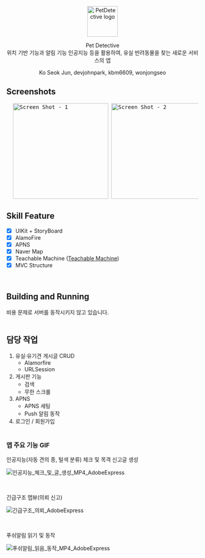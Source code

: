<p align="center">
  <img src="https://user-images.githubusercontent.com/64264896/202858429-44405b3b-411e-4187-9253-1c71abf4a59a.png" alt="PetDetective logo" height="80">
</p>

<p align="center">
  Pet Detective<br/>
  위치 기반 기능과 알림 기능 인공지능 등을 활용하여, 유실 반려동물을 찾는 새로운 서비스의 앱
</p>

<p align="center">
  Ko Seok Jun, devjohnpark, kbm6609, wonjongseo
</p>

## Screenshots
<pre>
  <img alt="Screen Shot - 1" src="https://user-images.githubusercontent.com/64264896/202877842-6ec2a635-203e-4cc9-a9bb-06a0c3ef9277.png" width="250">&nbsp;<img alt="Screen Shot - 2" src="https://user-images.githubusercontent.com/64264896/202877846-40623475-8162-4f52-9354-05535b9e9162.png" width="250">&nbsp;<img alt="Screen Shot - 3" src="https://user-images.githubusercontent.com/64264896/202877849-b9fe3581-c045-45ef-8b4d-2f537511c400.png" width="250">&nbsp;<img alt="Screen Shot - 4" src="https://user-images.githubusercontent.com/64264896/202877852-4b606745-d12f-4cb7-b16f-541bcb67730c.png" width="250">&nbsp;<img alt="Screen Shot - 5" src="https://user-images.githubusercontent.com/64264896/202877857-b60a9055-203b-4529-aa23-7233030fbf18.png" width="250">&nbsp;<img alt="Screen Shot - 6" src="https://user-images.githubusercontent.com/64264896/202877858-22d38f4c-1be7-4af4-99c0-5fec2235687e.png" width="250">&nbsp;<img alt="Screen Shot - 7" src="https://user-images.githubusercontent.com/64264896/202877861-a38ffd58-7b71-47df-ab69-11cb4e41de84.png" width="250">&nbsp;<img alt="Screen Shot - 8" src="https://user-images.githubusercontent.com/64264896/202877863-883a640b-47de-4677-9e89-58f7faa60428.png" width="250">&nbsp;<img alt="Screen Shot - 9" src="https://user-images.githubusercontent.com/64264896/202877867-516cdc13-52e5-4075-a047-8d45c2e62129.png" width="250">&nbsp;<img alt="Screen Shot - 10" src="https://user-images.githubusercontent.com/64264896/202877870-678f091d-b69c-4af9-af1a-92974516d46c.png" width="250">&nbsp;<img alt="Screen Shot - 11" src="https://user-images.githubusercontent.com/64264896/202877872-a744cb88-7e22-4388-aa55-6f5588cd6678.png" width="250">&nbsp;<img alt="Screen Shot - 12" src="https://user-images.githubusercontent.com/64264896/202877875-4e9f5ba8-a393-43a9-a83d-a9519f33f7f7.png" width="250">&nbsp;
</pre>

## Skill Feature
- [X] UIKit + StoryBoard
- [x] AlamoFire 
- [x] APNS
- [x] Naver Map
- [x] Teachable Machine ([Teachable Machine](https://teachablemachine.withgoogle.com/))
- [X] MVC Structure

<br/>

## Building and Running
비용 문제로 서버를 동작시키지 않고 있습니다.
<br/><br/>

## 담당 작업
1. 유실·유기견 게시글 CRUD
   - Alamorfire
   - URLSession
2. 게시판 기능
   - 검색
   - 무한 스크롤
3. APNS
   - APNS 세팅
   - Push 알림 동작
4. 로그인 / 회원가입
<br/><br/>

### 앱 주요 기능 GIF

인공지능(자동 견의 종, 털색 분류) 체크 및 목격 신고글 생성

![인공지능_체크_및_글_생성_MP4_AdobeExpress](https://user-images.githubusercontent.com/109328441/183868749-92646438-6914-4386-afd7-d63b85670184.gif)

<br/>

긴급구조 맵뷰(의뢰 신고)

![긴급구조_의뢰_AdobeExpress](https://user-images.githubusercontent.com/109328441/183868752-3eda1d27-90ae-40bd-89b2-9fceec5d5775.gif)

<br/>

푸쉬알림 읽기 및 동작

![푸쉬알림_읽음_동작_MP4_AdobeExpress](https://user-images.githubusercontent.com/109328441/183868730-8ab1fccc-6fa9-4389-9c29-a5ecc22ed64b.gif)
